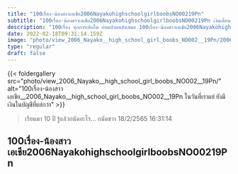 ```yaml
---
title: "100เรื่อง-น้องสาวเอเชีย2006NayakohighschoolgirlboobsNO00219Pn"
subtitle: "100เรื่อง-น้องสาวเอเชีย2006NayakohighschoolgirlboobsNO00219Pn เงินเดือนอยู่กับเราถึงวันที่ 5 แต่มาม่าจะอยู่กับเราถึงสิ้นเดือน"
description: "100เรื่อง ทุกการเติบโต ย่อมปวดหลังเสมอ 100เรื่อง-น้องสาวเอเชีย2006NayakohighschoolgirlboobsNO00219Pn 18/2/2565 16:31:14"
date: 2022-02-18T09:31:14.159Z
image: "photo/view_2006_Nayako__high_school_girl_boobs_NO002__19Pn/2006_7_5T0cIerAXIW6yYNiDmcC.jpg"
type: "regular"
draft: false
---
```


{{< foldergallery src="photo/view_2006_Nayako__high_school_girl_boobs_NO002__19Pn/" alt="100เรื่อง-น้องสาวเอเชีย__2006_Nayako__high_school_girl_boobs_NO002__19Pn ในวันที่เราแย่ ยังมีเงินในบัญชีที่แย่กว่า" >}}


> เรียนมา 10 ปี รู้แล้วถนัดอะไร... ถนัดขวา 18/2/2565 16:31:14

## 100เรื่อง-น้องสาวเอเชีย2006NayakohighschoolgirlboobsNO00219Pn
